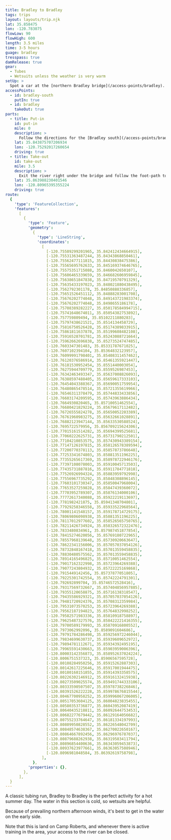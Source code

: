 ```yaml
---
title: Bradley to Bradley
tags: trips
layout: layouts/trip.njk
lat: 35.858475
lon: -120.783075
flowLow: 90
flowHigh: 600
length: 3.5 miles
time: 3-5 hours
guage: bradley
tresspass: true
damRelease: true
gear:
  - Tubes
  - Wetsuits unless the weather is very warm
setUp: >
  Spot a car at the [northern Bradley bridge](/access-points/bradley).
accessPoints:
  - id: bradley-south
    putIn: true
  - id: bradley
    takeOut: true
parts:
  - title: Put-in
    id: put-in
    mile: 0
    description: >
      Follow the directions for the [Bradley south](/access-points/bradley-south) access point.
    lat: 35.843875707206934
    lon: -120.75292017260654
    driving: true
  - title: Take-out
    id: take-out
    mile: 3.5
    description: >
      Exit the river right under the bridge and follow the foot-path to the right.
    lat: 35.863988230401546
    lon: -120.80965395355224
    driving: true
route:
  {
    'type': 'FeatureCollection',
    'features':
      [
        {
          'type': 'Feature',
          'geometry':
            {
              'type': 'LineString',
              'coordinates':
                [
                  [-120.75589299201965, 35.842412434664915],
                  [-120.75531363487244, 35.84343868850461],
                  [-120.75562477111815, 35.84430838475386],
                  [-120.75565695762633, 35.845169374646765],
                  [-120.75575351715088, 35.8460042650107],
                  [-120.75606465339659, 35.846682606959845],
                  [-120.75638651847838, 35.84719570791329],
                  [-120.75635433197023, 35.848021880438495],
                  [-120.7562792301178, 35.84850888336857],
                  [-120.75651526451112, 35.84888283001708],
                  [-120.75676202774048, 35.849143721983374],
                  [-120.75676202774048, 35.8498655186178],
                  [-120.75708389282227, 35.850178584994715],
                  [-120.75741648674011, 35.85054382753892],
                  [-120.757759809494, 35.85102211880283],
                  [-120.75797438621521, 35.8514134458729],
                  [-120.75816750526428, 35.85174389833915],
                  [-120.75861811637878, 35.85199608482108],
                  [-120.75916528701781, 35.85243088721664],
                  [-120.75962662696838, 35.85273524747485],
                  [-120.7603347301483, 35.85331787671025],
                  [-120.7607102394104, 35.85364832123957],
                  [-120.76099991798401, 35.85408311457462],
                  [-120.76120376586914, 35.85461355921447],
                  [-120.76181530952454, 35.8551440003054],
                  [-120.76275944709779, 35.8559526987453],
                  [-120.76342463493347, 35.85637008826093],
                  [-120.76388597488405, 35.85659617333103],
                  [-120.76454043388367, 35.85690051759954],
                  [-120.76480865478514, 35.85721355619966],
                  [-120.76546311378479, 35.85744833433856],
                  [-120.76603174209595, 35.85743963886434],
                  [-120.7664930820465, 35.85710051462554],
                  [-120.76680421829224, 35.85679617112482],
                  [-120.76726555824278, 35.85650052203389],
                  [-120.76761960983275, 35.85632661028891],
                  [-120.76882123947144, 35.85633530588524],
                  [-120.7695722579956, 35.856709215624306],
                  [-120.77015161514282, 35.85694399525681],
                  [-120.77060222625731, 35.85731790212501],
                  [-120.77104210853575, 35.857430943389154],
                  [-120.77147126197815, 35.858126578389594],
                  [-120.77200770378113, 35.85857873786648],
                  [-120.77253341674803, 35.85881351196225],
                  [-120.77355265617369, 35.858978722946176],
                  [-120.77397108078003, 35.85910045713503],
                  [-120.77435731887816, 35.85911784771818],
                  [-120.77526926994324, 35.85883959792998],
                  [-120.77556967735292, 35.85848308896145],
                  [-120.77603101730347, 35.85850047968004],
                  [-120.77653527259828, 35.85847439360072],
                  [-120.77703952789307, 35.85876134000106],
                  [-120.77772617340088, 35.85922219113697],
                  [-120.7781982421875, 35.85941348704801],
                  [-120.77929258346558, 35.85933522968564],
                  [-120.78001141548157, 35.859178714729175],
                  [-120.78069806098938, 35.85881351196225],
                  [-120.78117012977602, 35.858526565750765],
                  [-120.78211426734924, 35.858326572322476],
                  [-120.7833480834961, 35.857987451877854],
                  [-120.78415274620056, 35.85769180722965],
                  [-120.78557968139648, 35.85730920663647],
                  [-120.78622341156006, 35.857057037054126],
                  [-120.78732848167418, 35.857013559458835],
                  [-120.78830480575562, 35.857013559458835],
                  [-120.78914165496825, 35.85710051462554],
                  [-120.79017162322998, 35.85723964269388],
                  [-120.79077243804932, 35.85722225169868],
                  [-120.7915449142456, 35.85737877051805],
                  [-120.79225301742554, 35.85742224791301],
                  [-120.792692899704, 35.85746572528416],
                  [-120.79317569732667, 35.857404856957885],
                  [-120.79355120658875, 35.85716138318547],
                  [-120.79435586929321, 35.857057037054126],
                  [-120.79481720924376, 35.85708312359984],
                  [-120.79531073570253, 35.85723964269388],
                  [-120.79562187194823, 35.85764832998252],
                  [-120.79582571983336, 35.85810918758897],
                  [-120.79625487327576, 35.858422221416355],
                  [-120.79700589179993, 35.85870916800552],
                  [-120.7973062992096, 35.8589091604686],
                  [-120.79791784286498, 35.859256972246044],
                  [-120.79834699630737, 35.85939609652972],
                  [-120.79894781112671, 35.85934392495195],
                  [-120.79965591430663, 35.85903959006396],
                  [-120.80003142356873, 35.858952637024224],
                  [-120.8006751537323, 35.85906567595728],
                  [-120.80108284950256, 35.85915262887303],
                  [-120.80142617225646, 35.85917001944475],
                  [-120.80180168151855, 35.85914393358575],
                  [-120.80226302146912, 35.85916132415938],
                  [-120.80273509025574, 35.859491744333106],
                  [-120.80333590507507, 35.85978738226846],
                  [-120.80391526222228, 35.859978676815544],
                  [-120.80467700958252, 35.859996067206005],
                  [-120.80517053604125, 35.86004823835455],
                  [-120.80580353736877, 35.86043952087419],
                  [-120.80640435218811, 35.86092644753453],
                  [-120.80682277679442, 35.86129164056682],
                  [-120.80755233764647, 35.86181334197993],
                  [-120.80809950828552, 35.86226548042709],
                  [-120.80848574638367, 35.86270022650167],
                  [-120.80864667892456, 35.86296976787037],
                  [-120.80879688262938, 35.86319583411794],
                  [-120.80896854400636, 35.86343059453873],
                  [-120.80937623977661, 35.86363057508946],
                  [-120.8096981048584, 35.86392619758798],
                ],
            },
          'properties': {},
        },
      ],
  }
---
```


A classic tubing run, Bradley to Bradley is the perfect activity for a hot summer day. The water in this section is cold, so wetsuits are helpful.

Because of prevailing northern afternoon winds, it's best to get in the water on the early side.

Note that this is land on Camp Roberts, and whenever there is active training in the area, your access to the river can be closed.
